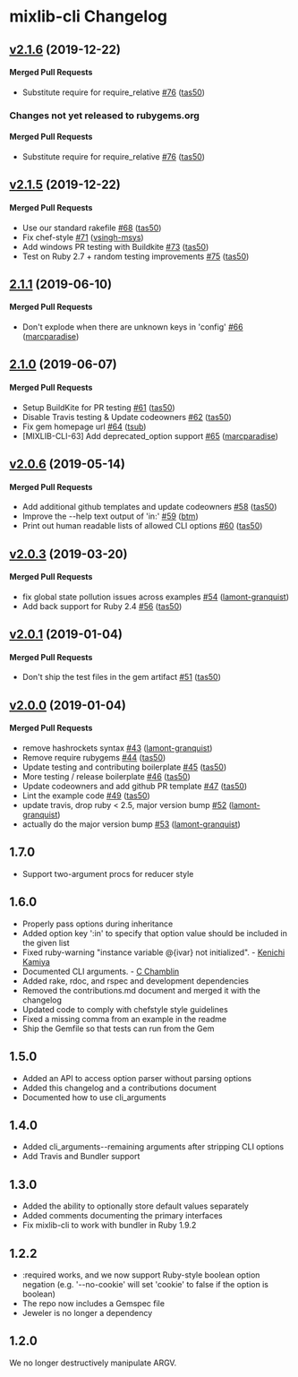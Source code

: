 # mixlib-cli Changelog

<!-- latest_release 2.1.6 -->
## [v2.1.6](https://github.com/chef/mixlib-cli/tree/v2.1.6) (2019-12-22)

#### Merged Pull Requests
- Substitute require for require_relative [#76](https://github.com/chef/mixlib-cli/pull/76) ([tas50](https://github.com/tas50))
<!-- latest_release -->

<!-- release_rollup since=2.1.5 -->
### Changes not yet released to rubygems.org

#### Merged Pull Requests
- Substitute require for require_relative [#76](https://github.com/chef/mixlib-cli/pull/76) ([tas50](https://github.com/tas50)) <!-- 2.1.6 -->
<!-- release_rollup -->

<!-- latest_stable_release -->
## [v2.1.5](https://github.com/chef/mixlib-cli/tree/v2.1.5) (2019-12-22)

#### Merged Pull Requests
- Use our standard rakefile [#68](https://github.com/chef/mixlib-cli/pull/68) ([tas50](https://github.com/tas50))
- Fix chef-style [#71](https://github.com/chef/mixlib-cli/pull/71) ([vsingh-msys](https://github.com/vsingh-msys))
- Add windows PR testing with Buildkite [#73](https://github.com/chef/mixlib-cli/pull/73) ([tas50](https://github.com/tas50))
- Test on Ruby 2.7 + random testing improvements [#75](https://github.com/chef/mixlib-cli/pull/75) ([tas50](https://github.com/tas50))
<!-- latest_stable_release -->

## [2.1.1](https://github.com/chef/mixlib-cli/tree/2.1.1) (2019-06-10)

#### Merged Pull Requests
- Don&#39;t explode when there are unknown keys in &#39;config&#39; [#66](https://github.com/chef/mixlib-cli/pull/66) ([marcparadise](https://github.com/marcparadise))

## [2.1.0](https://github.com/chef/mixlib-cli/tree/2.1.0) (2019-06-07)

#### Merged Pull Requests
- Setup BuildKite for PR testing [#61](https://github.com/chef/mixlib-cli/pull/61) ([tas50](https://github.com/tas50))
- Disable Travis testing &amp; Update codeowners [#62](https://github.com/chef/mixlib-cli/pull/62) ([tas50](https://github.com/tas50))
- Fix gem homepage url [#64](https://github.com/chef/mixlib-cli/pull/64) ([tsub](https://github.com/tsub))
- [MIXLIB-CLI-63] Add deprecated_option support [#65](https://github.com/chef/mixlib-cli/pull/65) ([marcparadise](https://github.com/marcparadise))

## [v2.0.6](https://github.com/chef/mixlib-cli/tree/v2.0.6) (2019-05-14)

#### Merged Pull Requests
- Add additional github templates and update codeowners [#58](https://github.com/chef/mixlib-cli/pull/58) ([tas50](https://github.com/tas50))
- Improve the --help text output of &#39;in:&#39; [#59](https://github.com/chef/mixlib-cli/pull/59) ([btm](https://github.com/btm))
- Print out human readable lists of allowed CLI options [#60](https://github.com/chef/mixlib-cli/pull/60) ([tas50](https://github.com/tas50))

## [v2.0.3](https://github.com/chef/mixlib-cli/tree/v2.0.3) (2019-03-20)

#### Merged Pull Requests
- fix global state pollution issues across examples [#54](https://github.com/chef/mixlib-cli/pull/54) ([lamont-granquist](https://github.com/lamont-granquist))
- Add back support for Ruby 2.4 [#56](https://github.com/chef/mixlib-cli/pull/56) ([tas50](https://github.com/tas50))

## [v2.0.1](https://github.com/chef/mixlib-cli/tree/v2.0.1) (2019-01-04)

#### Merged Pull Requests
- Don&#39;t ship the test files in the gem artifact [#51](https://github.com/chef/mixlib-cli/pull/51) ([tas50](https://github.com/tas50))

## [v2.0.0](https://github.com/chef/mixlib-cli/tree/v2.0.0) (2019-01-04)

#### Merged Pull Requests
- remove hashrockets syntax [#43](https://github.com/chef/mixlib-cli/pull/43) ([lamont-granquist](https://github.com/lamont-granquist))
- Remove require rubygems [#44](https://github.com/chef/mixlib-cli/pull/44) ([tas50](https://github.com/tas50))
- Update testing and contributing boilerplate [#45](https://github.com/chef/mixlib-cli/pull/45) ([tas50](https://github.com/tas50))
- More testing / release boilerplate [#46](https://github.com/chef/mixlib-cli/pull/46) ([tas50](https://github.com/tas50))
- Update codeowners and add github PR template [#47](https://github.com/chef/mixlib-cli/pull/47) ([tas50](https://github.com/tas50))
- Lint the example code [#49](https://github.com/chef/mixlib-cli/pull/49) ([tas50](https://github.com/tas50))
- update travis, drop ruby &lt; 2.5, major version bump [#52](https://github.com/chef/mixlib-cli/pull/52) ([lamont-granquist](https://github.com/lamont-granquist))
- actually do the major version bump [#53](https://github.com/chef/mixlib-cli/pull/53) ([lamont-granquist](https://github.com/lamont-granquist))



## 1.7.0

- Support two-argument procs for reducer style

## 1.6.0

- Properly pass options during inheritance
- Added option key ':in' to specify that option value should be included in the given list
- Fixed ruby-warning "instance variable @{ivar} not initialized". - [Kenichi Kamiya](https://github.com/kachick)
- Documented CLI arguments. - [C Chamblin](https://github.com/chamblin)
- Added rake, rdoc, and rspec and development dependencies
- Removed the contributions.md document and merged it with the changelog
- Updated code to comply with chefstyle style guidelines
- Fixed a missing comma from an example in the readme
- Ship the Gemfile so that tests can run from the Gem

## 1.5.0

- Added an API to access option parser without parsing options
- Added this changelog and a contributions document
- Documented how to use cli_arguments

## 1.4.0

- Added cli_arguments--remaining arguments after stripping CLI options
- Add Travis and Bundler support

## 1.3.0

- Added the ability to optionally store default values separately
- Added comments documenting the primary interfaces
- Fix mixlib-cli to work with bundler in Ruby 1.9.2

## 1.2.2

- :required works, and we now support Ruby-style boolean option negation (e.g. '--no-cookie' will set 'cookie' to false if the option is boolean)
- The repo now includes a Gemspec file
- Jeweler is no longer a dependency

## 1.2.0

We no longer destructively manipulate ARGV.